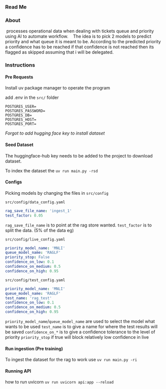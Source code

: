 
### Read Me

### About

 processes operational data  when dealing with tickets queue and priority using AI to automate workflow.
 
 The idea is to pick 2 models to predict priority and what queue it is meant to be. According to the predicted priority a confidence has to be reached if that confidence is not reached then its flagged as skipped assuming that i will be delegated.

### Instructions

#### Pre Requests

Install uv package manager to operate the program

add .env in the `src/` folder

```.env
POSTGRES_USER=
POSTGRES_PASSWORD=
POSTGRES_DB=
POSTGRES_HOST=
POSTGRES_PORT=
```

*Forgot to add hugging face key to install dataset* 
#### Seed Dataset

The huggingface-hub key needs to be added to the project to download dataset.

To index the dataset the `uv run main.py -rsd` 

#### Configs

Picking models by changing the files in `src/config`

`src/config/data_config.yaml`
```yaml
rag_save_file_name: 'ingest_1'
test_factor: 0.05
```

`rag_save_file_name` is to point at the rag store wanted. 
`test_factor` is to split the data. (5% of the data eg)

`src/config/live_config.yaml`
```yaml
priority_model_name: 'MNLI'
queue_model_name: 'RAGLF'
priority_stop: False
confidence_on_low: 0.1
confidence_on_medium: 0.5
confidence_on_high: 0.95
```

`src/config/test_config.yaml`
```yaml
priority_model_name: 'MNLI'
queue_model_name: 'RAGLF'
test_name: 'rag_test'
confidence_on_low: 0.1
confidence_on_medium: 0.5
confidence_on_high: 0.95
```

`priority_model_name`/`queue_model_name` are used to select the model what wants to be used
`test_name` is to give a name for where the test results will be saved
`confidence_on_*` is to give a confidence tolerance to the level of priority
`priority_stop` if true will block relatively low confidence in live

#### Run ingestion (Pre training)

To ingest the dataset for the rag to work use `uv run main.py -ri` 
#### Running API

how to run uvicorn `uv run uvicorn api:app --reload`


<!--
TODO
Add the need of hugging face keys
talk about how spiting up the indexing for priority is good after fine tuning or using different models (pick the one with most certainty)


Add uv install and  usage as a ~ requirements.txt
TODO make an use requirements.txt docker method



Setup Instructions (README)
Database setup (Docker Compose for PostgreSQL preferred)
Migration commands (alembic upgrade head)
Server startup (uvicorn main:app --reload)
Test execution (pytest)
Environment variable configuration

Write about CLI


mention dask
-->